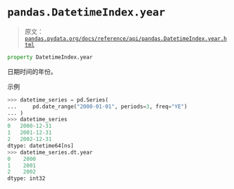 # `pandas.DatetimeIndex.year`

> 原文：[`pandas.pydata.org/docs/reference/api/pandas.DatetimeIndex.year.html`](https://pandas.pydata.org/docs/reference/api/pandas.DatetimeIndex.year.html)

```py
property DatetimeIndex.year
```

日期时间的年份。

示例

```py
>>> datetime_series = pd.Series(
...     pd.date_range("2000-01-01", periods=3, freq="YE")
... )
>>> datetime_series
0   2000-12-31
1   2001-12-31
2   2002-12-31
dtype: datetime64[ns]
>>> datetime_series.dt.year
0    2000
1    2001
2    2002
dtype: int32 
```
